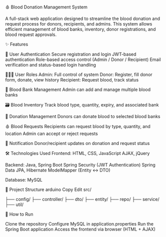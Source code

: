 🩸 Blood Donation Management System

  A full-stack web application designed to streamline the blood donation and request process for donors, recipients, and
  admins. This system allows efficient management of blood banks, inventory, donor registrations, and blood request approvals.

✨ Features

🔐 User Authentication
Secure registration and login
JWT-based authentication
Role-based access control (Admin / Donor / Recipient)
Email verification and status-based login handling

🧑‍🤝‍🧑 User Roles
Admin: Full control of system
Donor: Register, fill donor form, donate, view history
Recipient: Request blood, track status

🏥 Blood Bank Management
Admin can add and manage multiple blood banks

🗃️ Blood Inventory
Track blood type, quantity, expiry, and associated bank

💉 Donation Management
Donors can donate blood to selected blood banks

🩸 Blood Requests
Recipients can request blood by type, quantity, and location
Admin can accept or reject requests

🔔 Notification
Donor/recipient updates on donation and request status

🛠️ Technologies Used
Frontend:
HTML, CSS, JavaScript
AJAX, jQuery

Backend:
Java, Spring Boot
Spring Security (JWT Authentication)
Spring Data JPA, Hibernate
ModelMapper (Entity ↔ DTO)

Database:
MySQL

📂 Project Structure
arduino
Copy
Edit
src/

├── config/
├── controller/
├── dto/
├── entity/
├── repo/
├── service/
├── util/


🚀 How to Run

Clone the repository
Configure MySQL in application.properties
Run the Spring Boot application
Access the frontend via browser (HTML + AJAX)


